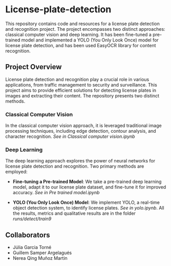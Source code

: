# License-plate-detection
This repository contains code and resources for a license plate detection and recognition project. The project encompasses two distinct approaches: classical computer vision and deep learning. It has been fine-tuned a pre-trained model and implemented a YOLO (You Only Look Once) model for license plate detection, and has been used EasyOCR library for content recognition.

## Project Overview
License plate detection and recognition play a crucial role in various applications, from traffic management to security and surveillance. This project aims to provide efficient solutions for detecting license plates in images and extracting their content. The repository presents two distinct methods.

### Classical Computer Vision
In the classical computer vision approach, it is leveraged traditional image processing techniques, including edge detection, contour analysis, and character recognition. 
*See in Classical computer vision.ipynb*

### Deep Learning
The deep learning approach explores the power of neural networks for license plate detection and recognition. Two primary methods are employed:

- **Fine-tuning a Pre-trained Model**: We take a pre-trained deep learning model, adapt it to our license plate dataset, and fine-tune it for improved accuracy. *See in Pre trained model.ipynb*

- **YOLO (You Only Look Once) Model**: We implement YOLO, a real-time object detection system, to identify license plates. *See in yolo.ipynb*. All the results, metrics and qualitative results are in the folder *runs/detect/train9*

## Collaborators
- Júlia Garcia Torné
- Guillem Samper Argelagués
- Nerea Qing Muñoz Martin
